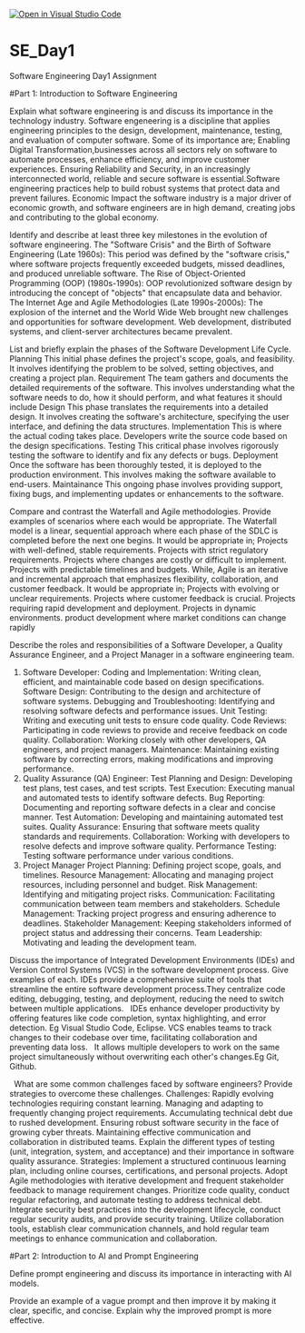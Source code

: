 [![Open in Visual Studio Code](https://classroom.github.com/assets/open-in-vscode-2e0aaae1b6195c2367325f4f02e2d04e9abb55f0b24a779b69b11b9e10269abc.svg)](https://classroom.github.com/online_ide?assignment_repo_id=18367652&assignment_repo_type=AssignmentRepo)
# SE_Day1
Software Engineering Day1 Assignment

#Part 1: Introduction to Software Engineering

Explain what software engineering is and discuss its importance in the technology industry.
Software engeneering is a discipline that applies engineering principles to the design, development, maintenance, testing, and evaluation of computer software.
Some of its importance are;
Enabling Digital Transformation,businesses across all sectors rely on software to automate processes, enhance efficiency, and improve customer experiences.
Ensuring Reliability and Security, in an increasingly interconnected world, reliable and secure software is essential.Software engineering practices help to build robust systems that protect data and prevent failures.
Economic Impact the software industry is a major driver of economic growth, and software engineers are in high demand, creating jobs and contributing to the global economy.


Identify and describe at least three key milestones in the evolution of software engineering.
The "Software Crisis" and the Birth of Software Engineering (Late 1960s):
This period was defined by the "software crisis," where software projects frequently exceeded budgets, missed deadlines, and produced unreliable software.
The Rise of Object-Oriented Programming (OOP) (1980s-1990s):
OOP revolutionized software design by introducing the concept of "objects" that encapsulate data and behavior.
The Internet Age and Agile Methodologies (Late 1990s-2000s):
The explosion of the internet and the World Wide Web brought new challenges and opportunities for software development.
Web development, distributed systems, and client-server architectures became prevalent.


List and briefly explain the phases of the Software Development Life Cycle.
Planning
This initial phase defines the project's scope, goals, and feasibility. It involves identifying the problem to be solved, setting objectives, and creating a project plan.
Requirement 
The team gathers and documents the detailed requirements of the software. This involves understanding what the software needs to do, how it should perform, and what features it should include
Design
This phase translates the requirements into a detailed design. It involves creating the software's architecture, specifying the user interface, and defining the data structures.
Implementation
This is where the actual coding takes place. Developers write the source code based on the design specifications.
Testing
This critical phase involves rigorously testing the software to identify and fix any defects or bugs. 
Deployment
Once the software has been thoroughly tested, it is deployed to the production environment. This involves making the software available to end-users.
Maintainance
This ongoing phase involves providing support, fixing bugs, and implementing updates or enhancements to the software.


Compare and contrast the Waterfall and Agile methodologies. Provide examples of scenarios where each would be appropriate.
The Waterfall model is a linear, sequential approach where each phase of the SDLC is completed before the next one begins.
It would be appropriate in;
Projects with well-defined, stable requirements.
Projects with strict regulatory requirements. 
Projects where changes are costly or difficult to implement.
Projects with predictable timelines and budgets.
While,
Agile is an iterative and incremental approach that emphasizes flexibility, collaboration, and customer feedback.
It would be appropriate in;
Projects with evolving or unclear requirements.
Projects where customer feedback is crucial.
Projects requiring rapid development and deployment.
Projects in dynamic environments.
product development where market conditions can change rapidly


Describe the roles and responsibilities of a Software Developer, a Quality Assurance Engineer, and a Project Manager in a software engineering team.
1. Software Developer:
Coding and Implementation: Writing clean, efficient, and maintainable code based on design specifications.
Software Design: Contributing to the design and architecture of software systems.
Debugging and Troubleshooting: Identifying and resolving software defects and performance issues.
Unit Testing: Writing and executing unit tests to ensure code quality.
Code Reviews: Participating in code reviews to provide and receive feedback on code quality.
Collaboration: Working closely with other developers, QA engineers, and project managers.
Maintenance: Maintaining existing software by correcting errors, making modifications and improving performance.
2. Quality Assurance (QA) Engineer:
Test Planning and Design: Developing test plans, test cases, and test scripts.
Test Execution: Executing manual and automated tests to identify software defects.
Bug Reporting: Documenting and reporting software defects in a clear and concise manner.
Test Automation: Developing and maintaining automated test suites.
Quality Assurance: Ensuring that software meets quality standards and requirements.
Collaboration: Working with developers to resolve defects and improve software quality.
Performance Testing: Testing software performance under various conditions.
3. Project Manager
Project Planning: Defining project scope, goals, and timelines.
Resource Management: Allocating and managing project resources, including personnel and budget.
Risk Management: Identifying and mitigating project risks.
Communication: Facilitating communication between team members and stakeholders.
Schedule Management: Tracking project progress and ensuring adherence to deadlines.
Stakeholder Management: Keeping stakeholders informed of project status and addressing their concerns.
Team Leadership: Motivating and leading the development team.


Discuss the importance of Integrated Development Environments (IDEs) and Version Control Systems (VCS) in the software development process. Give examples of each.
IDEs provide a comprehensive suite of tools that streamline the entire software development process.They centralize code editing, debugging, testing, and deployment, reducing the need to switch between multiple applications.   
IDEs enhance developer productivity by offering features like code completion, syntax highlighting, and error detection.
Eg Visual Studio Code, Eclipse.
VCS enables teams to track changes to their codebase over time, facilitating collaboration and preventing data loss.   
It allows multiple developers to work on the same project simultaneously without overwriting each other's changes.Eg Git, Github.

   
What are some common challenges faced by software engineers? Provide strategies to overcome these challenges.
Challenges:
Rapidly evolving technologies requiring constant learning.
Managing and adapting to frequently changing project requirements.
Accumulating technical debt due to rushed development.
Ensuring robust software security in the face of growing cyber threats.
Maintaining effective communication and collaboration in distributed teams.
Explain the different types of testing (unit, integration, system, and acceptance) and their importance in software quality assurance.
Strategies:
Implement a structured continuous learning plan, including online courses, certifications, and personal projects.
Adopt Agile methodologies with iterative development and frequent stakeholder feedback to manage requirement changes.
Prioritize code quality, conduct regular refactoring, and automate testing to address technical debt.
Integrate security best practices into the development lifecycle, conduct regular security audits, and provide security training.
Utilize collaboration tools, establish clear communication channels, and hold regular team meetings to enhance communication and collaboration.

#Part 2: Introduction to AI and Prompt Engineering


Define prompt engineering and discuss its importance in interacting with AI models.


Provide an example of a vague prompt and then improve it by making it clear, specific, and concise. Explain why the improved prompt is more effective.
